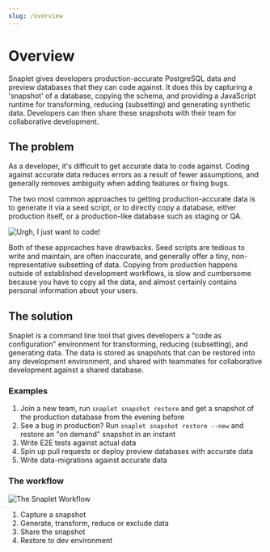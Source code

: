 ```yaml
---
slug: /overview
---
```


# Overview

Snaplet gives developers production-accurate PostgreSQL data and preview databases that they can code against. It does this by capturing a 'snapshot' of a database, copying the schema, and providing a JavaScript runtime for transforming, reducing (subsetting) and generating synthetic data. Developers can then share these snapshots with their team for collaborative development.

## The problem

As a developer, it's difficult to get accurate data to code against. Coding against accurate data reduces errors as a result of fewer assumptions, and generally removes ambiguity when adding features or fixing bugs.

The two most common approaches to getting production-accurate data is to generate it via a seed script, or to directly copy a database, either production itself, or a production-like database such as staging or QA.

<div style={{textAlign: 'center'}}>

![Urgh, I just want to code!](/img/problem-statement.svg)

</div>

Both of these approaches have drawbacks. Seed scripts are tedious to write and maintain, are often inaccurate, and generally offer a tiny, non-representative subsetting of  data. Copying from production happens outside of established development workflows, is slow and cumbersome because you have to copy all the data, and almost certainly contains personal information about your users.

## The solution

Snaplet is a command line tool that gives developers a "code as configuration" environment for transforming, reducing (subsetting), and generating data.
The data is stored as snapshots that can be restored into any development environment, and shared with teammates for collaborative development against a shared database.

### Examples

1. Join a new team, run `snaplet snapshot restore` and get a snapshot of the production database from the evening before
2. See a bug in production? Run `snaplet snapshot restore --new` and restore an "on demand" snapshot in an instant
3. Write E2E tests against actual data
4. Spin up pull requests or deploy preview databases with accurate data
5. Write data-migrations against accurate data

### The workflow

<div style={{textAlign: 'center'}}>

![The Snaplet Workflow](/img/workflow.svg)

</div>

1. Capture a snapshot
2. Generate, transform, reduce or exclude data
3. Share the snapshot
4. Restore to dev environment
